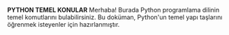 **PYTHON TEMEL KONULAR**
Merhaba! Burada Python programlama dilinin temel komutlarını bulabilirsiniz. Bu doküman, Python'un temel yapı taşlarını öğrenmek isteyenler için hazırlanmıştır.
